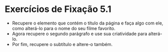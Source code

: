 # Exercícios de Fixação 5.1

- Recupere o elemento que contém o título da página e faça algo com ele, como alterá-lo para o nome do seu filme favorito.
- Agora recupere o segundo parágrafo e use sua criatividade para alterá-lo.
- Por fim, recupere o subtítulo e altere-o também.

